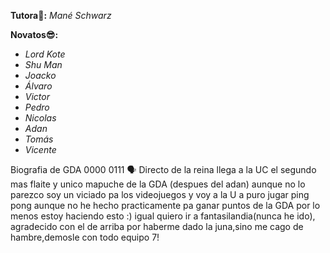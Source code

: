 **Tutora🐼:** _Mané Schwarz_

**Novatos😎:**
- _Lord Kote_
- _Shu Man_
- _Joacko_
- _Álvaro_
- _Victor_
- _Pedro_
- _Nicolas_
- _Adan_
- _Tomás_
- _Vicente_

Biografia de GDA 0000 0111 🗣️
Directo de la reina llega a la UC el segundo mas flaite y unico mapuche de la GDA  (despues del adan) aunque no lo parezco soy un viciado pa los videojuegos y voy a la U a puro jugar ping pong aunque no he hecho practicamente pa ganar puntos de la GDA por lo menos estoy haciendo esto :) igual quiero ir a fantasilandia(nunca he ido), agradecido con el de arriba por haberme dado la juna,sino me cago de hambre,demosle con todo equipo 7!
